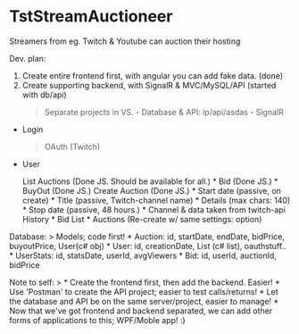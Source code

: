 # TstStreamAuctioneer
Streamers from eg. Twitch & Youtube can auction their hosting

Dev. plan:
1) Create entire frontend first, with angular you can add fake data. (done)
2) Create supporting backend, with SignalR & MVC/MySQL/API (started with db/api)
	> Separate projects in VS.
		- Database & API: ip/api/asdas
		- SignalR

- Login
	> OAuth (Twitch)
- User
	> 
	List Auctions (Done JS. Should be available for all.)
		* Bid (Done JS.)
		* BuyOut (Done JS.)
	Create Auction (Done JS.)
		* Start date (passive, on create)
		* Title (passive, Twitch-channel name)
		* Details (max chars: 140)
		* Stop date (passive, 48 hours.)
		* Channel & data taken from twitch-api
	History 
		* Bid List
		* Auctions (Re-create w/ same settings: option)

Database:
	> 
	Models; code first!
		* Auction:	id, startDate, endDate, bidPrice, buyoutPrice, User(c# obj)
		* User:		id, creationDate, List<Auction> (c# list), oauthstuff..
		* UserStats:	id, statsDate, userId, avgViewers
		* Bid:		id, userId, auctionId, bidPrice


Note to self:
	>
	* Create the frontend first, then add the backend. Easier!
	* Use 'Postman' to create the API project; easier to test calls/returns!
	* Let the database and API be on the same server/project, easier to manage!
	* Now that we've got frontend and backend separated, we can add other forms of applications to this; WPF/Moble app! :)
	
